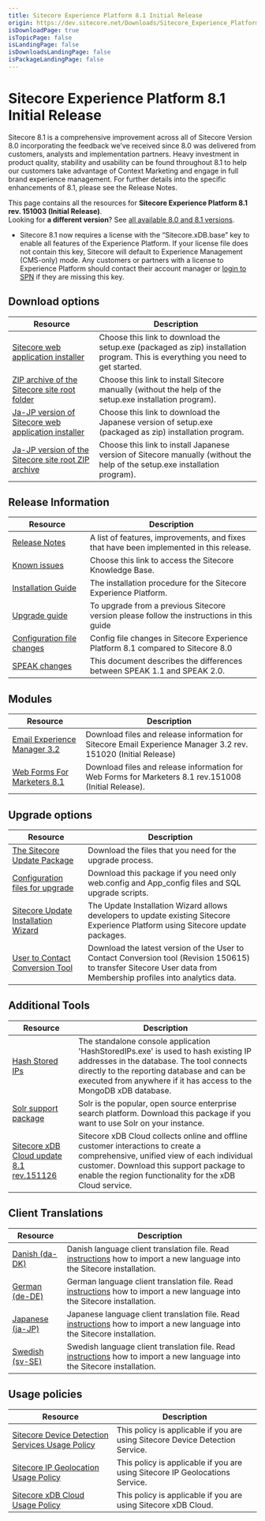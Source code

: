 ```yaml
---
title: Sitecore Experience Platform 8.1 Initial Release
origin: https://dev.sitecore.net/Downloads/Sitecore_Experience_Platform/Sitecore_81/Sitecore_Experience_Platform_81_Initial_Release.aspx
isDownloadPage: true
isTopicPage: false
isLandingPage: false
isDownloadsLandingPage: false
isPackageLandingPage: false
---
```


# Sitecore Experience Platform 8.1 Initial Release

Sitecore 8.1 is a comprehensive improvement across all of Sitecore Version 8.0 incorporating the feedback we’ve received since 8.0 was delivered from customers, analysts and implementation partners. Heavy investment in product quality, stability and usability can be found throughout 8.1 to help our customers take advantage of Context Marketing and engage in full brand experience management. For further details into the specific enhancements of 8.1, please see the Release Notes.

This page contains all the resources for **Sitecore Experience Platform 8.1 rev. 151003 (Initial Release)**.  
Looking for **a different version**? See [all available 8.0 and 8.1 versions](/downloads/Sitecore_Experience_Platform).

  <Alert variant='warning' mb={4}>
    <AlertIcon />
    

-   Sitecore 8.1 now requires a license with the “Sitecore.xDB.base” key to enable all features of the Experience Platform. If your license file does not contain this key, Sitecore will default to Experience Management (CMS-only) mode. Any customers or partners with a license to Experience Platform should contact their account manager or [login to SPN](http://spn.sitecore.net/default) if they are missing this key.


  </Alert>
  

## Download options

 | Resource | Description |
 | --- | --- |
 | [Sitecore web application installer](https://scdp.blob.core.windows.net/downloads/Sitecore%20Experience%20Platform/Sitecore%208.1/Sitecore%20Experience%20Platform%2081%20Initial%20Release/Secure/Sitecore%208.1%20rev.%20151003(exe).zip) | Choose this link to download the setup.exe (packaged as zip) installation program. This is everything you need to get started. |
 | [ZIP archive of the Sitecore site root folder](https://scdp.blob.core.windows.net/downloads/Sitecore%20Experience%20Platform/Sitecore%208.1/Sitecore%20Experience%20Platform%2081%20Initial%20Release/Secure/site%20root/Sitecore%208.1%20rev.%20151003.zip) | Choose this link to install Sitecore manually (without the help of the setup.exe installation program). |
 | [Ja-JP version of Sitecore web application installer](https://scdp.blob.core.windows.net/downloads/Sitecore%20Experience%20Platform/Sitecore%208.1/Sitecore%20Experience%20Platform%2081%20Initial%20Release/Secure/Sitecore%208.1%20rev.%20151003_ja-JP.zip) | Choose this link to download the Japanese version of setup.exe (packaged as zip) installation program. |
 | [Ja-JP version of the Sitecore site root ZIP archive](https://scdp.blob.core.windows.net/downloads/Sitecore%20Experience%20Platform/Sitecore%208.1/Sitecore%20Experience%20Platform%2081%20Initial%20Release/Secure/site%20root/Sitecore%208.1%20rev.%20151003_ja-JP.zip) | Choose this link to install Japanese version of Sitecore manually (without the help of the setup.exe installation program). |

## Release Information

 | Resource | Description |
 | --- | --- |
 | [Release Notes](/downloads/Sitecore_Experience_Platform/Sitecore_81/Sitecore_Experience_Platform_81_Initial_Release/Release_Notes) | A list of features, improvements, and fixes that have been implemented in this release. |
 | [Known issues](https://kb.sitecore.net/articles/750348) | Choose this link to access the Sitecore Knowledge Base. |
 | [Installation Guide](https://scdp.blob.core.windows.net/downloads/Sitecore%20Experience%20Platform/Sitecore%208.1/Sitecore%20Experience%20Platform%2081%20Initial%20Release/Secure/Installation_Guide_SC81.pdf) | The installation procedure for the Sitecore Experience Platform. |
 | [Upgrade guide](https://scdp.blob.core.windows.net/downloads/Sitecore%20Experience%20Platform/Sitecore%208.1/Sitecore%20Experience%20Platform%2081%20Initial%20Release/Secure/Sitecore%208.1%20Upgrade%20Guide.pdf) | To upgrade from a previous Sitecore version please follow the instructions in this guide |
 | [Configuration file changes](https://scdp.blob.core.windows.net/downloads/Sitecore%20Experience%20Platform/Sitecore%208.1/Sitecore%20Experience%20Platform%2081%20Initial%20Release/Secure/Sitecore%208.1%20Configuration%20File%20Changes.pdf) | Config file changes in Sitecore Experience Platform 8.1 compared to Sitecore 8.0 |
 | [SPEAK changes](https://scdp.blob.core.windows.net/downloads/Sitecore%20Experience%20Platform/Sitecore%208.1/Sitecore%20Experience%20Platform%2081%20Initial%20Release/Secure/SPEAK_changes_from_1.1_to_2.0_SC8.1_A4.pdf) | This document describes the differences between SPEAK 1.1 and SPEAK 2.0. |

## Modules

 | Resource | Description |
 | --- | --- |
 | [Email Experience Manager 3.2](/downloads/Email_Experience_Manager/Email_Experience_Manager_32/Email_Experience_Manager_32_Initial_Release) | Download files and release information for Sitecore Email Experience Manager 3.2 rev. 151020 (Initial Release) |
 | [Web Forms For Marketers 8.1](/downloads/Web_Forms_For_Marketers/Web_Forms_For_Marketers_81/Web_Forms_For_Marketers_81_Initial_Version) | Download files and release information for Web Forms for Marketers 8.1 rev.151008 (Initial Release). |

## Upgrade options

 | Resource | Description |
 | --- | --- |
 | [The Sitecore Update Package](https://scdp.blob.core.windows.net/downloads/Sitecore%20Experience%20Platform/Sitecore%208.1/Sitecore%20Experience%20Platform%2081%20Initial%20Release/Secure/Update%20package%20for%20Sitecore%208.1%20rev.151003%20initial%20version.zip) | Download the files that you need for the upgrade process. |
 | [Configuration files for upgrade](https://scdp.blob.core.windows.net/downloads/Sitecore%20Experience%20Platform/Sitecore%208.1/Sitecore%20Experience%20Platform%2081%20Initial%20Release/Secure/Configuration%20files%20for%20upgrade%20to%20Sitecore%208.1%20rev.151003.zip) | Download this package if you need only web.config and App_config files and SQL upgrade scripts. |
 | [Sitecore Update Installation Wizard](https://scdp.blob.core.windows.net/downloads/Sitecore%20Experience%20Platform/Sitecore%208.1/Sitecore%20Experience%20Platform%2081%20Initial%20Release/Secure/Sitecore%20Update%20Installation%20Wizard%201.0.0%20rev.%20150930.zip) | The Update Installation Wizard allows developers to update existing Sitecore Experience Platform using Sitecore update packages. |
 | [User to Contact Conversion Tool](https://scdp.blob.core.windows.net/downloads/Sitecore%20Experience%20Platform/Sitecore%208.1/Sitecore%20Experience%20Platform%2081%20Initial%20Release/Secure/Sitecore.Analytics.Conversion.UserToContact%201.0.0%20rev.%20150615.zip) | Download the latest version of the User to Contact Conversion tool (Revision 150615) to transfer Sitecore User data from Membership profiles into analytics data. |

## Additional Tools

 | Resource | Description |
 | --- | --- |
 | [Hash Stored IPs](https://scdp.blob.core.windows.net/downloads/Sitecore%20Experience%20Platform/Sitecore%208.1/Sitecore%20Experience%20Platform%2081%20Initial%20Release/Secure/HashStoredIPs.zip) | The standalone console application 'HashStoredIPs.exe' is used to hash existing IP addresses in the database. The tool connects directly to the reporting database and can be executed from anywhere if it has access to the MongoDB xDB database. |
 | [Solr support package](https://scdp.blob.core.windows.net/downloads/Sitecore%20Experience%20Platform/Sitecore%208.1/Sitecore%20Experience%20Platform%2081%20Initial%20Release/Secure/Sitecore.Solr.Support%201.0.0%20rev.%20150924.zip) | Solr is the popular, open source enterprise search platform. Download this package if you want to use Solr on your instance. |
 | [Sitecore xDB Cloud update 8.1 rev.151126](https://scdp.blob.core.windows.net/downloads/Sitecore%20Experience%20Platform/Sitecore%208.1/Sitecore%20Experience%20Platform%2081%20Initial%20Release/Secure/Sitecore.Cloud.Xdb.Update%208.1.0%20rev.%20151126.zip) | Sitecore xDB Cloud collects online and offline customer interactions to create a comprehensive, unified view of each individual customer. Download this support package to enable the region functionality for the xDB Cloud service. |

## Client Translations

 | Resource | Description |
 | --- | --- |
 | [Danish (da-DK)](https://scdp.blob.core.windows.net/downloads/Sitecore%20Experience%20Platform/Sitecore%208.1/Sitecore%20Experience%20Platform%2081%20Initial%20Release/Secure/platform81-da-DK-151003.zip) | Danish language client translation file. Read [instructions](~/link?_id=D72CBF8CE581436CBBCAEE896C8646F7&_z=z) how to import a new language into the Sitecore installation. |
 | [German (de-DE)](https://scdp.blob.core.windows.net/downloads/Sitecore%20Experience%20Platform/Sitecore%208.1/Sitecore%20Experience%20Platform%2081%20Initial%20Release/Secure/platform81-de-DE-151003.zip) | German language client translation file. Read [instructions](~/link?_id=D72CBF8CE581436CBBCAEE896C8646F7&_z=z) how to import a new language into the Sitecore installation. |
 | [Japanese (ja-JP)](https://scdp.blob.core.windows.net/downloads/Sitecore%20Experience%20Platform/Sitecore%208.1/Sitecore%20Experience%20Platform%2081%20Initial%20Release/Secure/platform81-ja-JP-151003.zip) | Japanese language client translation file. Read [instructions](~/link?_id=D72CBF8CE581436CBBCAEE896C8646F7&_z=z) how to import a new language into the Sitecore installation. |
 | [Swedish (sv-SE)](https://scdp.blob.core.windows.net/downloads/Sitecore%20Experience%20Platform/Sitecore%208.1/Sitecore%20Experience%20Platform%2081%20Initial%20Release/Secure/platform81-sv-SE-160909.zip) | Swedish language client translation file. Read [instructions](~/link?_id=D72CBF8CE581436CBBCAEE896C8646F7&_z=z) how to import a new language into the Sitecore installation. |

## Usage policies

 | Resource | Description |
 | --- | --- |
 | [Sitecore Device Detection Services Usage Policy](/downloads/Sitecore_Experience_Platform/Sitecore_Device_Detection_Services_Usage_Policy) | This policy is applicable if you are using Sitecore Device Detection Service. |
 | [Sitecore IP Geolocation Usage Policy](/downloads/Sitecore_Experience_Platform/Sitecore_IP_Geolocation_Usage_Policy) | This policy is applicable if you are using Sitecore IP Geolocations Service. |
 | [Sitecore xDB Cloud Usage Policy](/downloads/Sitecore_Experience_Platform/Sitecore_xDB_Cloud_Usage_Policy) | This policy is applicable if you are using Sitecore xDB Cloud. |